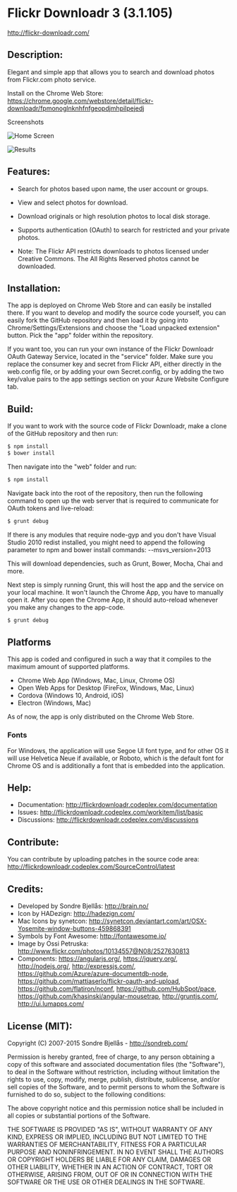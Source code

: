 Flickr Downloadr 3 (3.1.105)
============

http://flickr-downloadr.com/

## Description:

Elegant and simple app that allows you to search and download
photos from Flickr.com photo service.

Install on the Chrome Web Store: https://chrome.google.com/webstore/detail/flickr-downloadr/fpmonoglnknhfnfgeopdjmhpilpejedj

Screenshots

![Home Screen](/web/public/images/Flickr_Downloadr_02.png?raw=true "Home Screen")

![Results](/web/public/images/Flickr_Downloadr_06.png?raw=true "Results")

## Features:
- Search for photos based upon name, the user account or groups.
- View and select photos for download.
- Download originals or high resolution photos to local disk storage.
- Supports authentication (OAuth) to search for restricted and your private photos.

- Note: The Flickr API restricts downloads to photos licensed under Creative Commons. The All Rights Reserved photos cannot be downloaded.

## Installation:

The app is deployed on Chrome Web Store and can easily be installed there.
If you want to develop and modify the source code yourself, you can easily fork the GitHub repository
and then load it by going into Chrome/Settings/Extensions and choose the
"Load unpacked extension" button. Pick the "app" folder within the repository.

If you want too, you can run your own instance of the Flickr Downloadr OAuth Gateway Service, located
in the "service" folder. Make sure you replace the consumer key and secret from Flickr API, either
directly in the web.config file, or by adding your own Secret.config, or by adding the two key/value
pairs to the app settings section on your Azure Website Configure tab.

## Build:

If you want to work with the source code of Flickr Downloadr, make a clone of the GitHub repository
and then run:

```sh
$ npm install
$ bower install
```

Then navigate into the "web" folder and run:

```sh
$ npm install
```

Navigate back into the root of the repository, then run the following command to open up the web
server that is required to communicate for OAuth tokens and live-reload:

```sh
$ grunt debug
```

If there is any modules that require node-gyp and you don't have Visual Studio 2010 redist installed,
you might need to append the following parameter to npm and bower install commands: --msvs_version=2013

This will download dependencies, such as Grunt, Bower, Mocha, Chai and more.

Next step is simply running Grunt, this will host the app and the service on
your local machine. It won't launch the Chrome App, you have to manually open
it. After you open the Chrome App, it should auto-reload whenever you make
any changes to the app-code.

```sh
$ grunt debug
```

## Platforms

This app is coded and configured in such a way that it compiles to the maximum
amount of supported platforms.

- Chrome Web App (Windows, Mac, Linux, Chrome OS)
- Open Web Apps for Desktop (FireFox, Windows, Mac, Linux)
- Cordova (Windows 10, Android, iOS)
- Electron (Windows, Mac)

As of now, the app is only distributed on the Chrome Web Store.

### Fonts

For Windows, the application will use Segoe UI font type, and for
other OS it will use Helvetica Neue if available, or Roboto, which is
the default font for Chrome OS and is additionally a font that is embedded
into the application.


## Help:

- Documentation: http://flickrdownloadr.codeplex.com/documentation
- Issues: http://flickrdownloadr.codeplex.com/workitem/list/basic
- Discussions: http://flickrdownloadr.codeplex.com/discussions

## Contribute:

You can contribute by uploading patches in the source code area:
http://flickrdownloadr.codeplex.com/SourceControl/latest

## Credits:
- Developed by Sondre Bjellås: http://brain.no/
- Icon by HADezign: http://hadezign.com/
- Mac Icons by synetcon: http://synetcon.deviantart.com/art/OSX-Yosemite-window-buttons-459868391
- Symbols by Font Awesome: http://fontawesome.io/
- Image by Ossi Petruska: http://www.flickr.com/photos/10134557@N08/2527630813
- Components: https://angularjs.org/, https://jquery.org/, http://nodejs.org/, http://expressjs.com/, 
https://github.com/Azure/azure-documentdb-node,
https://github.com/mattiaserlo/flickr-oauth-and-upload, https://github.com/flatiron/nconf,
https://github.com/HubSpot/pace, https://github.com/khasinski/angular-mousetrap,
http://gruntjs.com/, http://ui.lumapps.com/

## License (MIT):

Copyright (C) 2007-2015 Sondre Bjellås - http://sondreb.com/

Permission is hereby granted, free of charge, to any person obtaining
a copy of this software and associated documentation files (the
"Software"), to deal in the Software without restriction, including
without limitation the rights to use, copy, modify, merge, publish,
distribute, sublicense, and/or sell copies of the Software, and to
permit persons to whom the Software is furnished to do so, subject to
the following conditions:

The above copyright notice and this permission notice shall be
included in all copies or substantial portions of the Software.

THE SOFTWARE IS PROVIDED "AS IS", WITHOUT WARRANTY OF ANY KIND,
EXPRESS OR IMPLIED, INCLUDING BUT NOT LIMITED TO THE WARRANTIES OF
MERCHANTABILITY, FITNESS FOR A PARTICULAR PURPOSE AND
NONINFRINGEMENT. IN NO EVENT SHALL THE AUTHORS OR COPYRIGHT HOLDERS BE
LIABLE FOR ANY CLAIM, DAMAGES OR OTHER LIABILITY, WHETHER IN AN ACTION
OF CONTRACT, TORT OR OTHERWISE, ARISING FROM, OUT OF OR IN CONNECTION
WITH THE SOFTWARE OR THE USE OR OTHER DEALINGS IN THE SOFTWARE.
